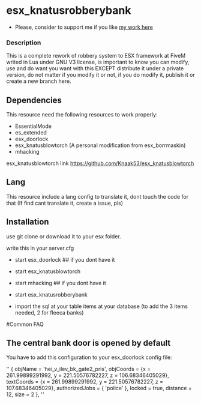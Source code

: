# esx_knatusrobberybank


- Please, consider to support me if you like [my work here](https://paypal.me/knatus)


### Description

This is a complete rework of robbery system to ESX framework at FiveM writed in Lua under GNU V3 license, is important to know you can modify, use and do want you want with this EXCEPT distribute it under a private version, do not matter if you modify it or not, if you do modify it, publish it or create a new branch here.

## Dependencies

This resource need the following resources to work properly:

 - EssentialMode
 - es_extended
 - esx_doorlock
 - esx_knatusblowtorch (A personal modification from esx_borrmaskin)
 - mhacking 
 
 esx_knatusblowtorch link https://github.com/Knaak53/esx_knatusblowtorch
 
## Lang
 This resource include a lang config to translate it, dont touch the code for that (If find cant translate it, create a issue, pls)
 
## Installation

use git clone or download it to your esx folder.

write this in your server.cfg

 - start esx_doorlock ## if you dont have it
 - start esx_knatusblowtorch
 - start mhacking ## if you dont have it
 - start esx_knatusrobberybank

 - import the sql at your table items at your database (to add the 3 items needed, 2 for fleeca banks)

#Common FAQ

## The central bank door is opened by default

You have to add this configuration to your esx_doorlock config file:

''	{
		objName = 'hei_v_ilev_bk_gate2_pris',
		objCoords  = {x = 261.99899291992, y = 221.50576782227, z = 106.68346405029},
		textCoords = {x = 261.99899291992, y = 221.50576782227, z = 107.68346405029},
		authorizedJobs = { 'police' },
		locked = true,
		distance = 12,
		size = 2
	},
 ''


